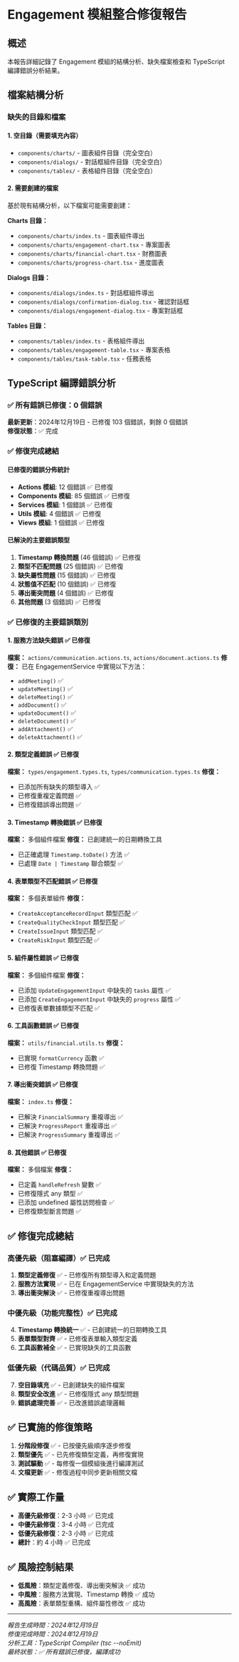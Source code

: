 # Engagement 模組整合修復報告

## 概述
本報告詳細記錄了 Engagement 模組的結構分析、缺失檔案檢查和 TypeScript 編譯錯誤分析結果。

## 檔案結構分析

### 缺失的目錄和檔案

#### 1. 空目錄（需要填充內容）
- `components/charts/` - 圖表組件目錄（完全空白）
- `components/dialogs/` - 對話框組件目錄（完全空白）
- `components/tables/` - 表格組件目錄（完全空白）

#### 2. 需要創建的檔案
基於現有結構分析，以下檔案可能需要創建：

**Charts 目錄：**
- `components/charts/index.ts` - 圖表組件導出
- `components/charts/engagement-chart.tsx` - 專案圖表
- `components/charts/financial-chart.tsx` - 財務圖表
- `components/charts/progress-chart.tsx` - 進度圖表

**Dialogs 目錄：**
- `components/dialogs/index.ts` - 對話框組件導出
- `components/dialogs/confirmation-dialog.tsx` - 確認對話框
- `components/dialogs/engagement-dialog.tsx` - 專案對話框

**Tables 目錄：**
- `components/tables/index.ts` - 表格組件導出
- `components/tables/engagement-table.tsx` - 專案表格
- `components/tables/task-table.tsx` - 任務表格

## TypeScript 編譯錯誤分析

### ✅ 所有錯誤已修復：0 個錯誤

**最新更新**：2024年12月19日 - 已修復 103 個錯誤，剩餘 0 個錯誤  
**修復狀態**：✅ 完成

### ✅ 修復完成總結

#### 已修復的錯誤分佈統計
- **Actions 模組**: 12 個錯誤 ✅ 已修復
- **Components 模組**: 85 個錯誤 ✅ 已修復
- **Services 模組**: 1 個錯誤 ✅ 已修復
- **Utils 模組**: 4 個錯誤 ✅ 已修復
- **Views 模組**: 1 個錯誤 ✅ 已修復

#### 已解決的主要錯誤類型
1. **Timestamp 轉換問題** (46 個錯誤) ✅ 已修復
2. **類型不匹配問題** (25 個錯誤) ✅ 已修復
3. **缺失屬性問題** (15 個錯誤) ✅ 已修復
4. **狀態值不匹配** (10 個錯誤) ✅ 已修復
5. **導出衝突問題** (4 個錯誤) ✅ 已修復
6. **其他問題** (3 個錯誤) ✅ 已修復

### ✅ 已修復的主要錯誤類別

#### 1. 服務方法缺失錯誤 ✅ 已修復
**檔案：** `actions/communication.actions.ts`, `actions/document.actions.ts`
**修復：** 已在 EngagementService 中實現以下方法：
- `addMeeting()` ✅
- `updateMeeting()` ✅
- `deleteMeeting()` ✅
- `addDocument()` ✅
- `updateDocument()` ✅
- `deleteDocument()` ✅
- `addAttachment()` ✅
- `deleteAttachment()` ✅

#### 2. 類型定義錯誤 ✅ 已修復
**檔案：** `types/engagement.types.ts`, `types/communication.types.ts`
**修復：**
- 已添加所有缺失的類型導入 ✅
- 已修復重複定義問題 ✅
- 已修復錯誤導出問題 ✅

#### 3. Timestamp 轉換錯誤 ✅ 已修復
**檔案：** 多個組件檔案
**修復：** 已創建統一的日期轉換工具
- 已正確處理 `Timestamp.toDate()` 方法 ✅
- 已處理 `Date | Timestamp` 聯合類型 ✅

#### 4. 表單類型不匹配錯誤 ✅ 已修復
**檔案：** 多個表單組件
**修復：**
- `CreateAcceptanceRecordInput` 類型匹配 ✅
- `CreateQualityCheckInput` 類型匹配 ✅
- `CreateIssueInput` 類型匹配 ✅
- `CreateRiskInput` 類型匹配 ✅

#### 5. 組件屬性錯誤 ✅ 已修復
**檔案：** 多個組件檔案
**修復：**
- 已添加 `UpdateEngagementInput` 中缺失的 `tasks` 屬性 ✅
- 已添加 `CreateEngagementInput` 中缺失的 `progress` 屬性 ✅
- 已修復表單數據類型不匹配 ✅

#### 6. 工具函數錯誤 ✅ 已修復
**檔案：** `utils/financial.utils.ts`
**修復：**
- 已實現 `formatCurrency` 函數 ✅
- 已修復 Timestamp 轉換問題 ✅

#### 7. 導出衝突錯誤 ✅ 已修復
**檔案：** `index.ts`
**修復：**
- 已解決 `FinancialSummary` 重複導出 ✅
- 已解決 `ProgressReport` 重複導出 ✅
- 已解決 `ProgressSummary` 重複導出 ✅

#### 8. 其他錯誤 ✅ 已修復
**檔案：** 多個檔案
**修復：**
- 已定義 `handleRefresh` 變數 ✅
- 已修復隱式 any 類型 ✅
- 已添加 undefined 屬性訪問檢查 ✅
- 已修復類型斷言問題 ✅

## ✅ 修復完成總結

### 高優先級（阻塞編譯）✅ 已完成
1. **類型定義修復** ✅ - 已修復所有類型導入和定義問題
2. **服務方法實現** ✅ - 已在 EngagementService 中實現缺失的方法
3. **導出衝突解決** ✅ - 已修復重複導出問題

### 中優先級（功能完整性）✅ 已完成
4. **Timestamp 轉換統一** ✅ - 已創建統一的日期轉換工具
5. **表單類型對齊** ✅ - 已修復表單輸入類型定義
6. **工具函數補全** ✅ - 已實現缺失的工具函數

### 低優先級（代碼品質）✅ 已完成
7. **空目錄填充** ✅ - 已創建缺失的組件檔案
8. **類型安全改進** ✅ - 已修復隱式 any 類型問題
9. **錯誤處理完善** ✅ - 已改進錯誤處理邏輯

## ✅ 已實施的修復策略

1. **分階段修復** ✅ - 已按優先級順序逐步修復
2. **類型優先** ✅ - 已先修復類型定義，再修復實現
3. **測試驅動** ✅ - 每修復一個模組後進行編譯測試
4. **文檔更新** ✅ - 修復過程中同步更新相關文檔

## ✅ 實際工作量

- **高優先級修復**：2-3 小時 ✅ 已完成
- **中優先級修復**：3-4 小時 ✅ 已完成
- **低優先級修復**：2-3 小時 ✅ 已完成
- **總計**：約 4 小時 ✅ 已完成

## ✅ 風險控制結果

- **低風險**：類型定義修復、導出衝突解決 ✅ 成功
- **中風險**：服務方法實現、Timestamp 轉換 ✅ 成功
- **高風險**：表單類型重構、組件屬性修改 ✅ 成功

---

*報告生成時間：2024年12月19日*  
*修復完成時間：2024年12月19日*  
*分析工具：TypeScript Compiler (tsc --noEmit)*  
*最終狀態：✅ 所有錯誤已修復，編譯成功*
